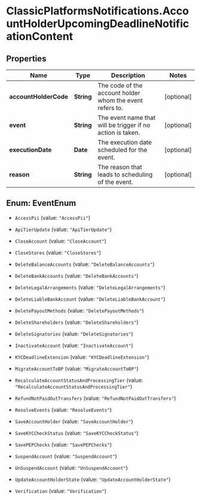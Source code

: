 # ClassicPlatformsNotifications.AccountHolderUpcomingDeadlineNotificationContent

## Properties

Name | Type | Description | Notes
------------ | ------------- | ------------- | -------------
**accountHolderCode** | **String** | The code of the account holder whom the event refers to. | [optional] 
**event** | **String** | The event name that will be trigger if no action is taken. | [optional] 
**executionDate** | **Date** | The execution date scheduled for the event. | [optional] 
**reason** | **String** | The reason that leads to scheduling of the event. | [optional] 



## Enum: EventEnum


* `AccessPii` (value: `"AccessPii"`)

* `ApiTierUpdate` (value: `"ApiTierUpdate"`)

* `CloseAccount` (value: `"CloseAccount"`)

* `CloseStores` (value: `"CloseStores"`)

* `DeleteBalanceAccounts` (value: `"DeleteBalanceAccounts"`)

* `DeleteBankAccounts` (value: `"DeleteBankAccounts"`)

* `DeleteLegalArrangements` (value: `"DeleteLegalArrangements"`)

* `DeleteLiableBankAccount` (value: `"DeleteLiableBankAccount"`)

* `DeletePayoutMethods` (value: `"DeletePayoutMethods"`)

* `DeleteShareholders` (value: `"DeleteShareholders"`)

* `DeleteSignatories` (value: `"DeleteSignatories"`)

* `InactivateAccount` (value: `"InactivateAccount"`)

* `KYCDeadlineExtension` (value: `"KYCDeadlineExtension"`)

* `MigrateAccountToBP` (value: `"MigrateAccountToBP"`)

* `RecalculateAccountStatusAndProcessingTier` (value: `"RecalculateAccountStatusAndProcessingTier"`)

* `RefundNotPaidOutTransfers` (value: `"RefundNotPaidOutTransfers"`)

* `ResolveEvents` (value: `"ResolveEvents"`)

* `SaveAccountHolder` (value: `"SaveAccountHolder"`)

* `SaveKYCCheckStatus` (value: `"SaveKYCCheckStatus"`)

* `SavePEPChecks` (value: `"SavePEPChecks"`)

* `SuspendAccount` (value: `"SuspendAccount"`)

* `UnSuspendAccount` (value: `"UnSuspendAccount"`)

* `UpdateAccountHolderState` (value: `"UpdateAccountHolderState"`)

* `Verification` (value: `"Verification"`)




